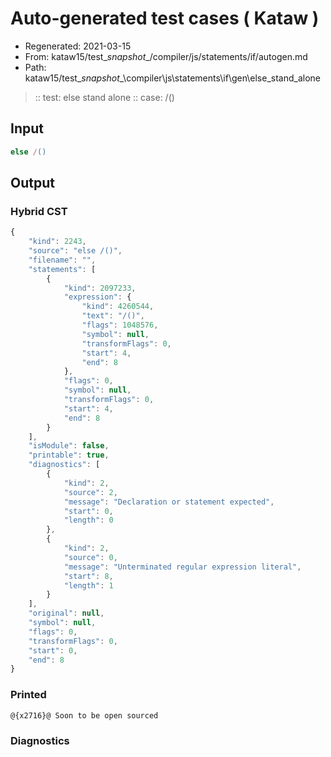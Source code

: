 # Auto-generated test cases ( Kataw )
- Regenerated: 2021-03-15
- From: kataw15/test\__snapshot__/compiler/js/statements/if/autogen.md
- Path: kataw15/test\__snapshot__\compiler\js\statements\if\gen\else_stand_alone
> :: test: else stand alone
> :: case: /()
## Input

`````js
else /()
`````

## Output

### Hybrid CST

```javascript
{
    "kind": 2243,
    "source": "else /()",
    "filename": "",
    "statements": [
        {
            "kind": 2097233,
            "expression": {
                "kind": 4260544,
                "text": "/()",
                "flags": 1048576,
                "symbol": null,
                "transformFlags": 0,
                "start": 4,
                "end": 8
            },
            "flags": 0,
            "symbol": null,
            "transformFlags": 0,
            "start": 4,
            "end": 8
        }
    ],
    "isModule": false,
    "printable": true,
    "diagnostics": [
        {
            "kind": 2,
            "source": 2,
            "message": "Declaration or statement expected",
            "start": 0,
            "length": 0
        },
        {
            "kind": 2,
            "source": 0,
            "message": "Unterminated regular expression literal",
            "start": 8,
            "length": 1
        }
    ],
    "original": null,
    "symbol": null,
    "flags": 0,
    "transformFlags": 0,
    "start": 0,
    "end": 8
}
```

### Printed

```javascript
@{x2716}@ Soon to be open sourced
```

### Diagnostics

```javascript

```

